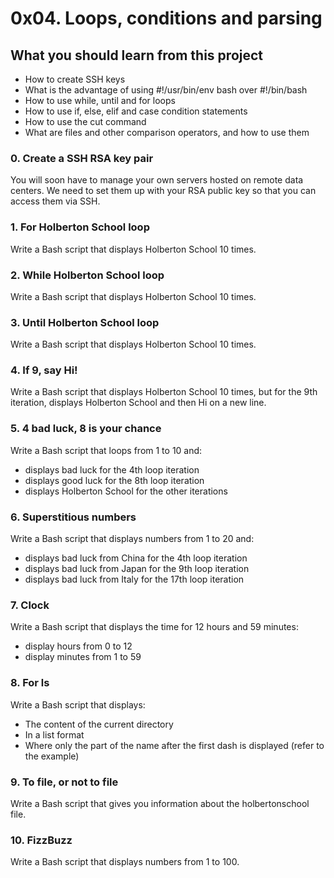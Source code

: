 # 0x04. Loops, conditions and parsing
## What you should learn from this project
- How to create SSH keys
- What is the advantage of using #!/usr/bin/env bash over #!/bin/bash
- How to use while, until and for loops
- How to use if, else, elif and case condition statements
- How to use the cut command
- What are files and other comparison operators, and how to use them
### 0. Create a SSH RSA key pair
You will soon have to manage your own servers hosted on remote data centers. We need to set them up with your RSA public key so that you can access them via SSH.
### 1. For Holberton School loop
Write a Bash script that displays Holberton School 10 times.
### 2. While Holberton School loop
Write a Bash script that displays Holberton School 10 times.
### 3. Until Holberton School loop
Write a Bash script that displays Holberton School 10 times.
### 4. If 9, say Hi!
Write a Bash script that displays Holberton School 10 times, but for the 9th iteration, displays Holberton School and then Hi on a new line.
### 5. 4 bad luck, 8 is your chance
Write a Bash script that loops from 1 to 10 and:
- displays bad luck for the 4th loop iteration
- displays good luck for the 8th loop iteration
- displays Holberton School for the other iterations
### 6. Superstitious numbers
Write a Bash script that displays numbers from 1 to 20 and:
- displays bad luck from China for the 4th loop iteration
- displays bad luck from Japan for the 9th loop iteration
- displays bad luck from Italy for the 17th loop iteration
### 7. Clock
Write a Bash script that displays the time for 12 hours and 59 minutes:
- display hours from 0 to 12
- display minutes from 1 to 59
### 8. For ls
Write a Bash script that displays:
- The content of the current directory
- In a list format
- Where only the part of the name after the first dash is displayed (refer to the example)
### 9. To file, or not to file
Write a Bash script that gives you information about the holbertonschool file.
### 10. FizzBuzz
Write a Bash script that displays numbers from 1 to 100.
